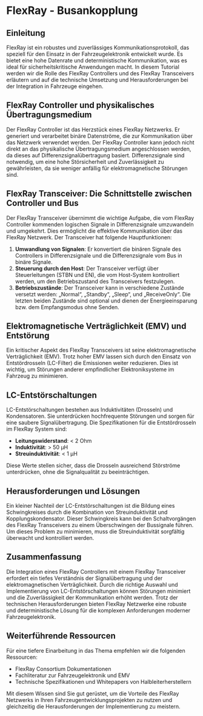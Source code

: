 
# FlexRay - Busankopplung

## Einleitung

FlexRay ist ein robustes und zuverlässiges Kommunikationsprotokoll, das speziell für den Einsatz in der Fahrzeugelektronik entwickelt wurde. Es bietet eine hohe Datenrate und deterministische Kommunikation, was es ideal für sicherheitskritische Anwendungen macht. In diesem Tutorial werden wir die Rolle des FlexRay Controllers und des FlexRay Transceivers erläutern und auf die technische Umsetzung und Herausforderungen bei der Integration in Fahrzeuge eingehen.

## FlexRay Controller und physikalisches Übertragungsmedium

Der FlexRay Controller ist das Herzstück eines FlexRay Netzwerks. Er generiert und verarbeitet binäre Datenströme, die zur Kommunikation über das Netzwerk verwendet werden. Der FlexRay Controller kann jedoch nicht direkt an das physikalische Übertragungsmedium angeschlossen werden, da dieses auf Differenzsignalübertragung basiert. Differenzsignale sind notwendig, um eine hohe Störsicherheit und Zuverlässigkeit zu gewährleisten, da sie weniger anfällig für elektromagnetische Störungen sind.

## FlexRay Transceiver: Die Schnittstelle zwischen Controller und Bus

Der FlexRay Transceiver übernimmt die wichtige Aufgabe, die vom FlexRay Controller kommenden logischen Signale in Differenzsignale umzuwandeln und umgekehrt. Dies ermöglicht die effektive Kommunikation über das FlexRay Netzwerk. Der Transceiver hat folgende Hauptfunktionen:

1. **Umwandlung von Signalen**: Er konvertiert die binären Signale des Controllers in Differenzsignale und die Differenzsignale vom Bus in binäre Signale.
2. **Steuerung durch den Host**: Der Transceiver verfügt über Steuerleitungen (STBN und EN), die vom Host-System kontrolliert werden, um den Betriebszustand des Transceivers festzulegen.
3. **Betriebszustände**: Der Transceiver kann in verschiedene Zustände versetzt werden: „Normal“, „Standby“, „Sleep“, und „ReceiveOnly“. Die letzten beiden Zustände sind optional und dienen der Energieeinsparung bzw. dem Empfangsmodus ohne Senden.

## Elektromagnetische Verträglichkeit (EMV) und Entstörung

Ein kritischer Aspekt des FlexRay Transceivers ist seine elektromagnetische Verträglichkeit (EMV). Trotz hoher EMV lassen sich durch den Einsatz von Entstördrosseln (LC-Filter) die Emissionen weiter reduzieren. Dies ist wichtig, um Störungen anderer empfindlicher Elektroniksysteme im Fahrzeug zu minimieren.

## LC-Entstörschaltungen

LC-Entstörschaltungen bestehen aus Induktivitäten (Drosseln) und Kondensatoren. Sie unterdrücken hochfrequente Störungen und sorgen für eine saubere Signalübertragung. Die Spezifikationen für die Entstördrosseln im FlexRay System sind:

- **Leitungswiderstand**: < 2 Ohm
- **Induktivität**: > 50 μH
- **Streuinduktivität**: < 1 μH

Diese Werte stellen sicher, dass die Drosseln ausreichend Störströme unterdrücken, ohne die Signalqualität zu beeinträchtigen.

## Herausforderungen und Lösungen

Ein kleiner Nachteil der LC-Entstörschaltungen ist die Bildung eines Schwingkreises durch die Kombination von Streuinduktivität und Kopplungskondensator. Dieser Schwingkreis kann bei den Schaltvorgängen des FlexRay Transceivers zu einem Überschwingen der Bussignale führen. Um dieses Problem zu minimieren, muss die Streuinduktivität sorgfältig überwacht und kontrolliert werden.

## Zusammenfassung

Die Integration eines FlexRay Controllers mit einem FlexRay Transceiver erfordert ein tiefes Verständnis der Signalübertragung und der elektromagnetischen Verträglichkeit. Durch die richtige Auswahl und Implementierung von LC-Entstörschaltungen können Störungen minimiert und die Zuverlässigkeit der Kommunikation erhöht werden. Trotz der technischen Herausforderungen bieten FlexRay Netzwerke eine robuste und deterministische Lösung für die komplexen Anforderungen moderner Fahrzeugelektronik.

## Weiterführende Ressourcen

Für eine tiefere Einarbeitung in das Thema empfehlen wir die folgenden Ressourcen:

- FlexRay Consortium Dokumentationen
- Fachliteratur zur Fahrzeugelektronik und EMV
- Technische Spezifikationen und Whitepapers von Halbleiterherstellern

Mit diesem Wissen sind Sie gut gerüstet, um die Vorteile des FlexRay Netzwerks in Ihren Fahrzeugentwicklungsprojekten zu nutzen und gleichzeitig die Herausforderungen der Implementierung zu meistern.
